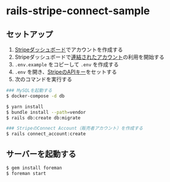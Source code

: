 # rails-stripe-connect-sample

## セットアップ

1. [Stripeダッシュボード](https://dashboard.stripe.com/test/dashboard)でアカウントを作成する
2. Stripeダッシュボードで[連結されたアカウント](https://dashboard.stripe.com/test/connect/accounts/overview)の利用を開始する
3. `.env.example` をコピーして `.env` を作成する
4. `.env` を開き、[StripeのAPIキー](https://dashboard.stripe.com/test/apikeys)をセットする
5. 次のコマンドを実行する

```sh
### MySQLを起動する
$ docker-compose -d db

$ yarn install
$ bundle install --path=vendor
$ rails db:create db:migrate

### StripeのConnect Account（販売者アカウント）を作成する
$ rails connect_account:create
```

## サーバーを起動する

```sh
$ gem install foreman
$ foreman start
```
